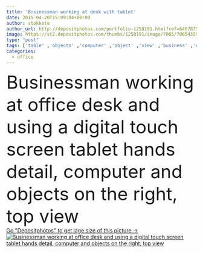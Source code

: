 ```yaml
---
title: 'Businessman working at desk with tablet'
date: 2015-04-20T15:09:04+00:00
author: stokkete
author_url: http://depositphotos.com/portfolio-1258191.html?ref=64678756
image: https://st2.depositphotos.com/thumbs/1258191/image/7065/70654329/api_thumb_450.jpg?forcejpeg=true
type: "post"
tags: ['table' ,'objects' ,'computer' ,'object' ,'view' ,'business' ,'empty' ,'equipment' ,'holding' ,'people' ,'man' ,'technology' ,'hands' ,'corporate' ,'office' ,'blank' ,'mobile' ,'phone' ,'portable' ,'screen' ,'wireless' ,'digital' ,'working' ,'manager' ,'laptop' ,'desktop' ,'desk' ,'shirt' ,'tools' ,'finance' ,'top' ,'tablet' ,'executive' ,'At' ,'workplace' ,'workspace' ,'organizer' ,'stationery' ,'paperwork' ,'documents' ,'smartphone' ,'clipboard' ,'entrepreneur' ,'app' ,'Raum' ,'derecho' ,'ekran' ,'professional occupation' ,'copy space' ,'Mobile Phone' ]
categories: 
  - office
---
```

<div aling="center">
            <font size="60"> Businessman working at office desk and using a digital touch screen tablet hands detail, computer and objects on the right, top view</font>   
</div>
<div>
    <a href='https://depositphotos.com/70654329/stock-photo-businessman-working-at-desk-with.html?ref=64678756' target=_blank > Go "Depositphotos" to get lage size of this picture ->
        <img href='https://depositphotos.com/70654329/stock-photo-businessman-working-at-desk-with.html?ref=64678756' src='https://st2.depositphotos.com/1258191/7065/i/950/depositphotos_70654329-stock-photo-businessman-working-at-desk-with.jpg?forcejpeg=true' alt='Businessman working at office desk and using a digital touch screen tablet hands detail, computer and objects on the right, top view' >
    </a>
</div>
